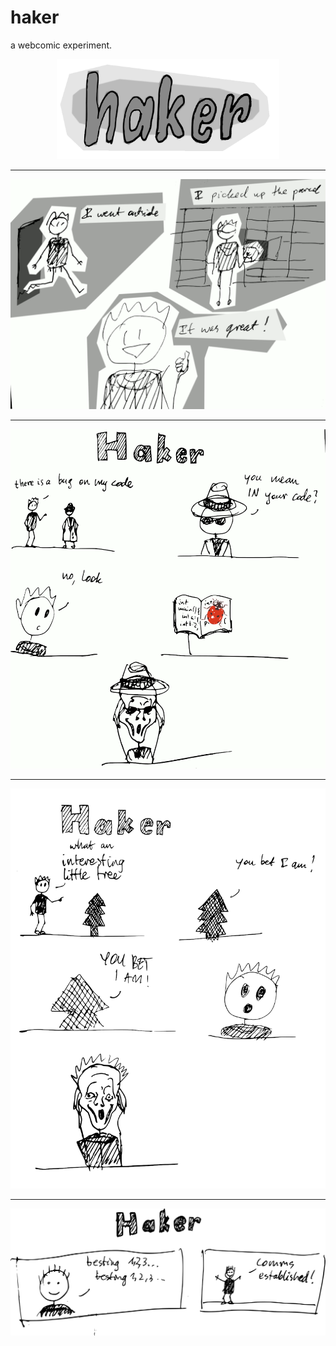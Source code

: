 # haker

a webcomic experiment.

<p align="center">
<img src="logobw.gif" alt="logo" height="160" />
</p>

***

![parcel2](parcel2.gif)

***

![bug](bug.gif)

***

![tree](tree.gif)

***

![testing](testing.svg)